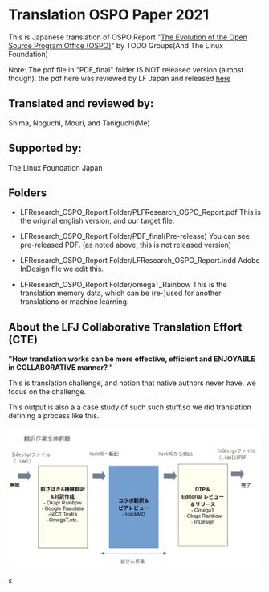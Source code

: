 # Translation OSPO Paper 2021

This is Japanese translation of OSPO Report "[The Evolution of the Open Source Program Office (OSPO)](https://linuxfoundation.org/wp-content/uploads/LFResearch_OSPO_Report.pdf)" by TODO Groups(And The Linux Foundation)

Note: The pdf file in "PDF_final" folder IS NOT released version (almost though). the pdf here was reviewed by LF Japan and released [here](https://www.linuxfoundation.jp/resources/publications/the-evolution-of-the-open-source-program-office-ospo/) 


## Translated and reviewed by:
Shima, Noguchi, Mouri, and Taniguchi(Me)

## Supported by:
The Linux Foundation Japan


## Folders 

- LFResearch_OSPO_Report Folder/PLFResearch_OSPO_Report.pdf
This is the original english version, and our target file.

- LFResearch_OSPO_Report Folder/PDF_final(Pre-release)
You can see pre-released PDF. (as noted above, this is not released version) 

- LFResearch_OSPO_Report Folder/LFResearch_OSPO_Report.indd
Adobe InDesign file we edit this. 

- LFResearch_OSPO_Report Folder/omegaT_Rainbow
This is the translation memory data, which can be (re-)used for another translations or machine learning. 


## About the LFJ Collaborative Translation Effort (CTE) 

**"How translation works can be more effective, efficient and ENJOYABLE in COLLABORATIVE manner? "**

This is translation challenge, and notion that native authors never have. we focus on the challenge. 

This output is also a a case study of such such stuff,so  we did translation defining a process like this. 

![CTE trial](./imgs/CTE_trial_process.png)


s

